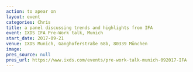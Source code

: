 ```yaml
---
action: to apear on
layout: event
categories: Chris
title: a panel discussing trends and highlights from IFA
event: IXDS IFA Pre-Work talk, Munich
start_date: 2017-09-21
venue: IXDS Munich, Ganghoferstraße 68b, 80339 München
image:
pres_source: null
pres_url: https://www.ixds.com/events/pre-work-talk-munich-092017-IFA
---
```


